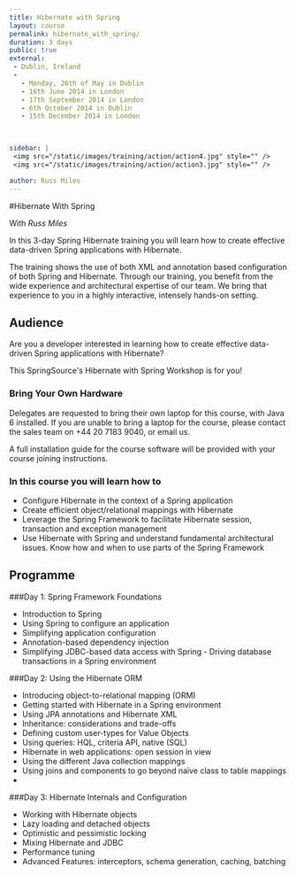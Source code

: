 ```yaml
---
title: Hibernate with Spring
layout: course
permalink: hibernate_with_spring/
duration: 3 days
public: true
external: 
 - Dublin, Ireland
 - 
   - Monday, 26th of May in Dublin
   - 16th June 2014 in London
   - 17th September 2014 in London
   - 6th October 2014 in Dublin
   - 15th December 2014 in London

 

sidebar: |
 <img src="/static/images/training/action/action4.jpg" style="" />
 <img src="/static/images/training/action/action3.jpg" style="" />

author: Russ Miles
---
```

#Hibernate With Spring

With *Russ Miles*

In this 3-day Spring Hibernate training you will learn how to create effective data-driven Spring applications with Hibernate.

The training shows the use of both XML and annotation based configuration of both Spring and Hibernate. Through our training, you benefit from the wide experience and architectural expertise of our team. We bring that experience to you in a highly interactive, intensely hands-on setting.

## Audience

Are you a developer interested in learning how to create effective data-driven Spring applications with Hibernate?

This SpringSource's Hibernate with Spring Workshop is for you!

### Bring Your Own Hardware

Delegates are requested to bring their own laptop for this course, with Java 6 installed. If you are unable to bring a laptop for the course, please contact the sales team on +44 20 7183 9040, or email us.

A full installation guide for the course software will be provided with your course joining instructions.

### In this course you will learn how to

* Configure Hibernate in the context of a Spring application
* Create efficient object/relational mappings with Hibernate
* Leverage the Spring Framework to facilitate Hibernate session, transaction and exception management
* Use Hibernate with Spring and understand fundamental architectural issues. Know how and when to use parts of the Spring Framework

## Programme

###Day 1: Spring Framework Foundations

* Introduction to Spring
* Using Spring to configure an application
* Simplifying application configuration
* Annotation-based dependency injection
* Simplifying JDBC-based data access with Spring - Driving database transactions in a Spring environment

###Day 2: Using the Hibernate ORM

* Introducing object-to-relational mapping (ORM)
* Getting started with Hibernate in a Spring environment
* Using JPA annotations and Hibernate XML
* Inheritance: considerations and trade-offs
* Defining custom user-types for Value Objects
* Using queries: HQL, criteria API, native (SQL)
* Hibernate in web applications: open session in view
* Using the different Java collection mappings
* Using joins and components to go beyond naïve class to table mappings
* 
###Day 3: Hibernate Internals and Configuration

* Working with Hibernate objects
* Lazy loading and detached objects
* Optimistic and pessimistic locking
* Mixing Hibernate and JDBC
* Performance tuning
* Advanced Features: interceptors, schema generation, caching, batching